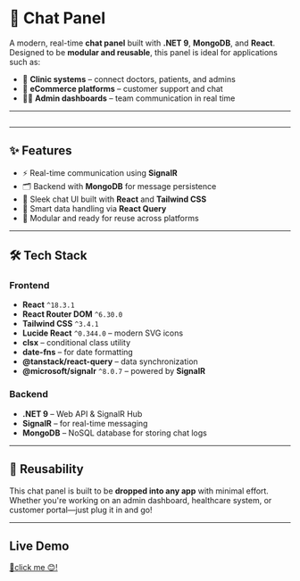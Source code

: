 # 💬 Chat Panel

A modern, real-time **chat panel** built with **.NET 9**, **MongoDB**, and **React**. Designed to be **modular and reusable**, this panel is ideal for applications such as:

- 🏥 **Clinic systems** – connect doctors, patients, and admins  
- 🛒 **eCommerce platforms** – customer support and chat  
- 🧑‍💼 **Admin dashboards** – team communication in real time
 ---
<div>
 <img src="https://imgur.com/xculIyo.jpg" alt="" />
</div>

---

## ✨ Features

- ⚡ Real-time communication using **SignalR**
- 🗂️ Backend with **MongoDB** for message persistence
- 💬 Sleek chat UI built with **React** and **Tailwind CSS**
- 🧠 Smart data handling via **React Query**
- 🔁 Modular and ready for reuse across platforms

---

## 🛠️ Tech Stack

### Frontend

- **React** `^18.3.1`
- **React Router DOM** `^6.30.0`
- **Tailwind CSS** `^3.4.1`
- **Lucide React** `^0.344.0` – modern SVG icons
- **clsx** – conditional class utility
- **date-fns** – for date formatting
- **@tanstack/react-query** – data synchronization
- **@microsoft/signalr** `^8.0.7` – powered by **SignalR**

### Backend

- **.NET 9** – Web API & SignalR Hub
- **SignalR** – for real-time messaging
- **MongoDB** – NoSQL database for storing chat logs

---

## 🧩 Reusability

This chat panel is built to be **dropped into any app** with minimal effort. Whether you're working on an admin dashboard, healthcare system, or customer portal—just plug it in and go!

---
##  Live Demo
<a href="https://youtu.be/BXc2KsUnKaI" alt="demo">🔗click me 😊!</a>
